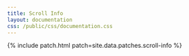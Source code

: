 ```yaml
---
title: Scroll Info
layout: documentation
css: /public/css/documentation.css
---
```


{% include patch.html patch=site.data.patches.scroll-info %}

